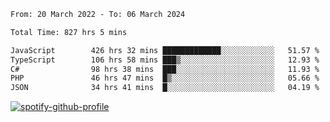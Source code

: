<!--START_SECTION:waka-->

```txt
From: 20 March 2022 - To: 06 March 2024

Total Time: 827 hrs 5 mins

JavaScript        426 hrs 32 mins █████████████░░░░░░░░░░░░   51.57 %
TypeScript        106 hrs 58 mins ███▒░░░░░░░░░░░░░░░░░░░░░   12.93 %
C#                98 hrs 38 mins  ███░░░░░░░░░░░░░░░░░░░░░░   11.93 %
PHP               46 hrs 47 mins  █▒░░░░░░░░░░░░░░░░░░░░░░░   05.66 %
JSON              34 hrs 41 mins  █░░░░░░░░░░░░░░░░░░░░░░░░   04.19 %
```

<!--END_SECTION:waka-->
[![spotify-github-profile](https://spotify-github-profile.vercel.app/api/view?uid=c00zprrvy9xiloa9qnco3hmng&cover_image=true&theme=novatorem&show_offline=false&background_color=121212&bar_color=53b14f&bar_color_cover=false)](https://spotify-github-profile.vercel.app/api/view?uid=c00zprrvy9xiloa9qnco3hmng&redirect=true)




